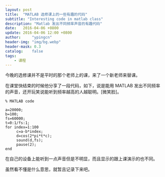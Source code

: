 ```yaml
---
layout: post
title:  "MATLAB 选修课上的一些有趣的代码"
subtitle: "Interesting code in matlab class"
description: "Matlab 发出不同频率声音的有趣代码"
date:   2016-04-06 +0800
update: 2016-04-06 12:00 +0800
author:     "ypingcn"
header-img: "img/bg.webp"
header-mask: 0.3
catalog:    false
tags:
    - 课程
---
```


今晚的选修课并不是平时的那个老师上的课，来了一个新老师来替课。

在课堂快结束的时候他分享了一段代码，如下，说是能用 MATLAB 发出不同频率的声音，还开玩笑说能听到频率越高的人越聪明。[微笑脸]。

```
% MATLAB code

a=20000;
b=100;
fs=60000;
t=0:1/fs:1;
for index=1:100
     c=a-b*index;
     d=cos(2*pi*t*c);
     sound(d,fs);
     pause(2);
end
```
在自己的设备上能听到一点声音但是不明显，而且显示的跟上课演示的也不同。

虽然看不懂是什么意思，就暂且记录下来吧。

